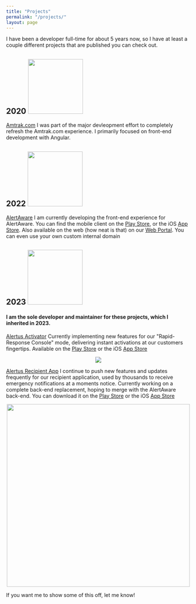 ```yaml
---
title: "Projects"
permalink: "/projects/"
layout: page
---
```


I have been a developer full-time for about 5 years now, so I have at least a couple different projects that are published you can check out.

## 2020 <img width="150" src="https://www.amtrak.com/content/dam/projects/dotcom/english/public/images/logos/amtrak-logo__white.svg">
[Amtrak.com](https://www.amtrak.com/home.html) I was part of the major devleopment effort to completely refresh the Amtrak.com experience. I primarily focused on front-end development with Angular.

## 2022 <img width="150" src="https://alertaware.com/wp-content/uploads/2022/01/AlertAware-Logo-Offical.png">
[AlertAware](https://alertaware.com/) I am currently developing the front-end experience for AlertAware. You can find the mobile client on the [Play Store](https://play.google.com/store/apps/details?id=com.alertaware.mobile&hl=en_US&gl=US), or the iOS [App Store](https://apps.apple.com/us/app/alertaware-mobile/id1635823148). Also available on the web (how neat is that) on our [Web Portal](https://portal.alertaware.com/). You can even use your own custom internal domain

## 2023 <img width="150" src="https://images.squarespace-cdn.com/content/v1/54f72a51e4b0c0bde45e83cb/1593198864617-TOGTPAYP3MAPE0YX095O/alertus_logo_2017_color_REGISTERED_high_res.jpg?format=500w">
#### I am the sole developer and maintainer for these projects, which I inherited in 2023.

[Alertus Activator](https://www.alertus.com/activator-app) Currently implementing new features for our "Rapid-Response Console" mode, delivering instant activations at our customers fingertips. Available on the [Play Store](https://play.google.com/store/apps/details?id=com.alertus.dispatcher&hl=en_US&gl=US) or the iOS [App Store](https://apps.apple.com/us/app/alertus-activator/id687223521)
<p align="center">
  <img src="https://images.squarespace-cdn.com/content/v1/54f72a51e4b0c0bde45e83cb/1614093452036-R7BLW8EFZ1N9ZHR513MP/alertus_rapid_response_console_front_health_2021_1200x1238.png?format=500w">
</p>

[Alertus Recipient App](https://www.alertus.com/app) I continue to push new features and updates frequently for our recipient application, used by thousands to receive emergency notifications at a moments notice. Currently working on a complete back-end replacement, hoping to merge with the AlertAware back-end. You can download it on the [Play Store](https://play.google.com/store/apps/details?id=com.alertus.mobile_receiver&hl=en_US&gl=US) or the iOS [App Store](https://apps.apple.com/us/app/alertus/id896799884)
<p align="center">
  <img width="500" src="https://images.squarespace-cdn.com/content/v1/54f72a51e4b0c0bde45e83cb/1621958093625-UYWKQASB9IKLHYSJTYVB/mobile_phone_recipient_active_shooter_481230_PGFQZ7_501_2019_new_gui_1200x801.jpg?format=1500w">
</p>

If you want me to show some of this off, let me know!